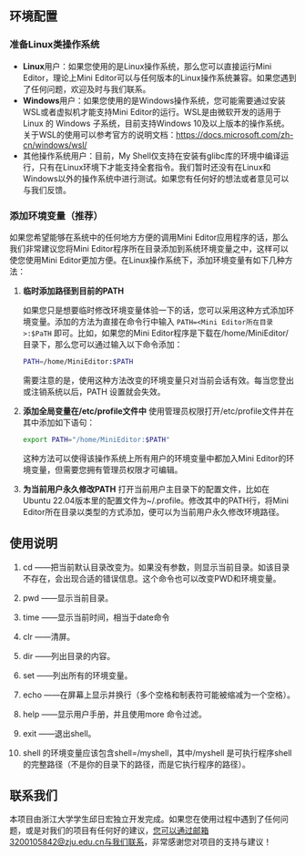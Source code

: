 ## 环境配置

### 准备Linux类操作系统

* **Linux**用户：如果您使用的是Linux操作系统，那么您可以直接运行Mini Editor，理论上Mini Editor可以与任何版本的Linux操作系统兼容。如果您遇到了任何问题，欢迎及时与我们联系。
* **Windows**用户：如果您使用的是Windows操作系统，您可能需要通过安装WSL或者虚拟机才能支持Mini Editor的运行。WSL是由微软开发的适用于 Linux 的 Windows 子系统，目前支持Windows 10及以上版本的操作系统。关于WSL的使用可以参考官方的说明文档：https://docs.microsoft.com/zh-cn/windows/wsl/
* 其他操作系统用户：目前，My Shell仅支持在安装有glibc库的环境中编译运行，只有在Linux环境下才能支持全套指令。我们暂时还没有在Linux和Windows以外的操作系统中进行测试。如果您有任何好的想法或者意见可以与我们反馈。

### 添加环境变量（推荐）

如果您希望能够在系统中的任何地方方便的调用Mini Editor应用程序的话，那么我们非常建议您将Mini Editor程序所在目录添加到系统环境变量之中，这样可以使您使用Mini Editor更加方便。在Linux操作系统下，添加环境变量有如下几种方法：

1. **临时添加路径到目前的PATH**

   如果您只是想要临时修改环境变量体验一下的话，您可以采用这种方式添加环境变量。添加的方法为直接在命令行中输入 `PATH=<Mini Editor所在目录>:$PaTH` 即可。比如，如果您的Mini Editor程序是下载在/home/MiniEditor/ 目录下，那么您可以通过输入以下命令添加：

   ~~~bash
   PATH=/home/MiniEditor:$PATH
   ~~~

   需要注意的是，使用这种方法改变的环境变量只对当前会话有效。每当您登出或注销系统以后，PATH 设置就会失效。

2. **添加全局变量在/etc/profile文件中**
   使用管理员权限打开/etc/profile文件并在其中添加如下语句：

   ~~~bash
   export PATH="/home/MiniEditor:$PATH"
   ~~~


   这种方法可以使得该操作系统上所有用户的环境变量中都加入Mini Editor的环境变量，但需要您拥有管理员权限才可编辑。

3. **为当前用户永久修改PATH**
   打开当前用户主目录下的配置文件，比如在Ubuntu 22.04版本里的配置文件为~/.profile。修改其中的PATH行，将Mini Editor所在目录以类型的方式添加，便可以为当前用户永久修改环境路径。



## 使用说明

1)	cd <directory>  ——把当前默认目录改变为<directory>。如果没有<directory>参数，则显示当前目录。如该目录不存在，会出现合适的错误信息。这个命令也可以改变PWD和环境变量。

2)	pwd ——显示当前目录。

3)	time ——显示当前时间，相当于date命令

4)	clr  ——清屏。

5)	dir <directory>  ——列出目录<directory>的内容。

6)	set  ——列出所有的环境变量。

7)	echo <comment>  ——在屏幕上显示<comment>并换行（多个空格和制表符可能被缩减为一个空格）。

8)	help ——显示用户手册，并且使用more 命令过滤。

9)	exit  ——退出shell。

10)	shell 的环境变量应该包含shell=<pathname>/myshell，其中<pathname>/myshell 是可执行程序shell 的完整路径（不是你的目录下的路径，而是它执行程序的路径）。



## 联系我们

本项目由浙江大学学生邱日宏独立开发完成。如果您在使用过程中遇到了任何问题，或是对我们的项目有任何好的建议，您可以通过邮箱3200105842@zju.edu.cn与我们联系，非常感谢您对项目的支持与建议！
